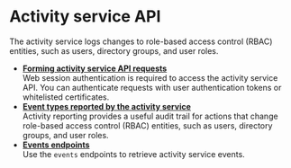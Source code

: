 # Activity service API

The activity service logs changes to role-based access control \(RBAC\) entities, such as users, directory groups, and user roles.

-   **[Forming activity service API requests](activity_api_forming_requests.md#)**  
Web session authentication is required to access the activity service API. You can authenticate requests with user authentication tokens or whitelisted certificates.
-   **[Event types reported by the activity service](activity_api_event_types.md#)**  
Activity reporting provides a useful audit trail for actions that change role-based access control \(RBAC\) entities, such as users, directory groups, and user roles.
-   **[Events endpoints](activity_api_events.md#)**  
Use the `events` endpoints to retrieve activity service events.

